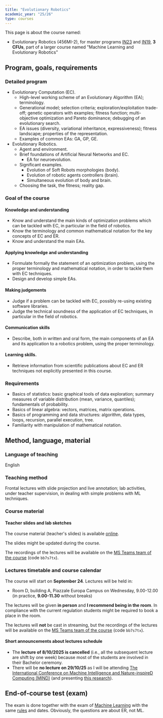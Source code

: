 ```yaml
---
title: "Evolutionary Robotics"
academic_year: "25/26"
type: courses
---
```


This page is about the course named:
- Evolutionary Robotics (456MI-2), for master programs [IN23](https://corsi.units.it/IN23/descrizione-corso) and [IN19](https://corsi.units.it/IN19/descrizione-corso), **3 CFUs**, part of a larger course named "Machine Learning and Evolutionary Robotics"

## Program, goals, requirements

### Detailed program
- Evolutionary Computation (EC).
  - High-level working scheme of an Evolutionary Algorithm (EA); terminology.
  - Generational model; selection criteria; exploration/exploitation trade-off; genetic operators with examples; fitness function; multi-objective optimization and Pareto dominance; debugging of an evolutionary search.
  - EA issues (diversity, variational inheritance, expressiveness); fitness landscape; properties of the representation.
  - Examples of common EAs: GA, GP, GE.
- Evolutionary Robotics.
  - Agent and environment.
  - Brief foundations of Artificial Neural Networks and EC.
    - EA for neuroevolution.
  - Significant examples.
    - Evolution of Soft Robots morphologies (body).
    - Evolution of robotic agents controllers (brain).
    - Simultaneous evolution of body and brain.
  - Choosing the task, the fitness; reality gap.

### Goal of the course

#### Knowledge and understanding
- Know and understand the main kinds of optimization problems which can be tackled with EC, in particular in the field of robotics.
- Know the terminology and common mathematical notation for the key concepts of EC and ER.
- Know and understand the main EAs.

#### Applying knowledge and understanding
- Formulate formally the statement of an optimization problem, using the proper terminology and mathematical notation, in order to tackle them with EC techniques.
- Design and develop simple EAs.

#### Making judgements
- Judge if a problem can be tackled with EC, possibly re-using existing software libraries.
- Judge the technical soundness of the application of EC techniques, in particular in the field of robotics.

#### Communication skills
- Describe, both in written and oral form, the main components of an EA and its application to a robotics problem, using the proper terminology.

#### Learning skills.
- Retrieve information from scientific publications about EC and ER techniques not explicitly presented in this course.

### Requirements
- Basics of statistics: basic graphical tools of data exploration; summary measures of variable distribution (mean, variance, quantiles); fundamentals of probability.
- Basics of linear algebra: vectors, matrices, matrix operations.
- Basics of programming and data structures: algorithm, data types, loops, recursion, parallel execution, tree.
- Familiarity with manipulation of mathematical notation.

## Method, language, material

### Language of teaching
English

### Teaching method
Frontal lectures with slide projection and live annotation; lab activities, under teacher supervision, in dealing with simple problems with ML techniques.

### Course material

#### Teacher slides and lab sketches
The course material (teacher's slides) is available [online](https://medvet.inginf.units.it/slides/er-2526/).

The slides might be updated during the course.

The recordings of the lectures will be available on the [MS Teams team of the course](https://teams.microsoft.com/l/channel/19%3ABT938HF-WV0e7hmrrcTWPVe6T8vuyJvJLYp1ExCMjOU1%40thread.tacv2/General?groupId=19cd013b-7b9f-466e-a2b1-307e8a94a7ef&tenantId=a54b3635-128c-460f-b967-6ded8df82e75) (code `bb7s7tx`).

### Lectures timetable and course calendar
The course will start on **September 24**.
Lectures will be held in:
- Room D, building A, Piazzale Europa Campus on Wednesday, 9.00-12.00 (in practice, **9.00-11.30** without breaks)

The lectures will be given **in person** and **I recommend being in the room**.
In compliance with the current regulation students might be required to book a place in the room.

The lectures will **not** be cast in streaming, but the recordings of the lectures will be available on the [MS Teams team of the course](https://teams.microsoft.com/l/channel/19%3ABT938HF-WV0e7hmrrcTWPVe6T8vuyJvJLYp1ExCMjOU1%40thread.tacv2/General?groupId=19cd013b-7b9f-466e-a2b1-307e8a94a7ef&tenantId=a54b3635-128c-460f-b967-6ded8df82e75) (code `bb7s7tx`).

#### Short announcements about lectures schedule
- The **lecture of 8/10/2025 is cancelled** (i.e., all the subsequent lecture are shift by one week) because most of the students are involved in their Bachelor ceremony.
- There will be **no lecture on 29/10/25** as I will be attending [The International Conference on Machine Intelligence and Nature-inspireD Computing (MIND)](https://www.ic-mind.org/) (and presenting [this research](../../publications/2025-c-dem-role/)).


## End-of-course test (exam)
The exam is done together with the exam of [Machine Learning](../2526-ml/) with the same [rules](../2526-ml/#end-of-course-test-exam) and dates.
Obviously, the questions are about ER, not ML.
